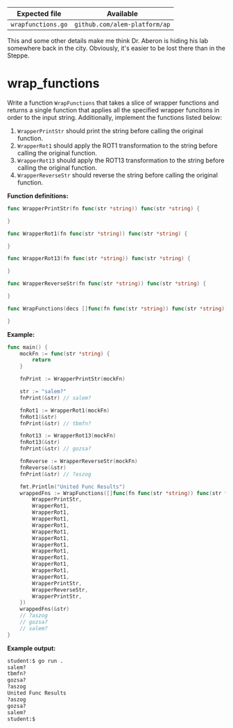 | Expected file      | Available                     |
| ------------------ | ----------------------------- |
| `wrapfunctions.go` | `github.com/alem-platform/ap` |

<p data-story-username="miranda_rh">This and some other details make me think Dr. Aberon is hiding his lab somewhere back in the city. Obviously, it's easier to be lost there than in the Steppe.</p>

# wrap_functions

Write a function `WrapFunctions` that takes a slice of wrapper functions and returns a single function that applies all the specified wrapper funcitons in order to the input string. Additionally, implement the functions listed below:

1. `WrapperPrintStr` should print the string before calling the original function.
2. `WrapperRot1` should apply the ROT1 transformation to the string before calling the original function.
3. `WrapperRot13` should apply the ROT13 transformation to the string before calling the original function.
4. `WrapperReverseStr` should reverse the string before calling the original function.

**Function definitions:**

```go
func WrapperPrintStr(fn func(str *string)) func(str *string) {

}

func WrapperRot1(fn func(str *string)) func(str *string) {

}

func WrapperRot13(fn func(str *string)) func(str *string) {

}

func WrapperReverseStr(fn func(str *string)) func(str *string) {

}

func WrapFunctions(decs []func(fn func(str *string)) func(str *string)) func(str *string) {

}
```

**Example:**

```go
func main() {
	mockFn := func(str *string) {
		return
	}

	fnPrint := WrapperPrintStr(mockFn)

	str := "salem?"
	fnPrint(&str) // salem?

	fnRot1 := WrapperRot1(mockFn)
	fnRot1(&str)
	fnPrint(&str) // tbmfn?

	fnRot13 := WrapperRot13(mockFn)
	fnRot13(&str)
	fnPrint(&str) // gozsa?

	fnReverse := WrapperReverseStr(mockFn)
	fnReverse(&str)
	fnPrint(&str) // ?aszog

	fmt.Println("United Func Results")
	wrappedFns := WrapFunctions([]func(fn func(str *string)) func(str *string){
		WrapperPrintStr,
		WrapperRot1,
		WrapperRot1,
		WrapperRot1,
		WrapperRot1,
		WrapperRot1,
		WrapperRot1,
		WrapperRot1,
		WrapperRot1,
		WrapperRot1,
		WrapperRot1,
		WrapperRot1,
		WrapperRot1,
		WrapperPrintStr,
		WrapperReverseStr,
		WrapperPrintStr,
	})
	wrappedFns(&str)
	// ?aszog
	// gozsa?
	// salem?
}
```

**Example output:**

```sh
student:$ go run .
salem?
tbmfn?
gozsa?
?aszog
United Func Results
?aszog
gozsa?
salem?
student:$
```
